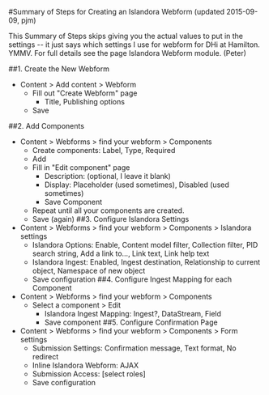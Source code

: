#Summary of Steps for Creating an Islandora Webform
(updated 2015-09-09, pjm)

This Summary of Steps skips giving you the actual values to put in the settings -- it just says which settings I use for webform for DHi at Hamilton. YMMV. For full details see the page Islandora Webform module. (Peter)

##1. Create the New Webform
  * Content > Add content > Webform
    * Fill out "Create Webform" page
      * Title, Publishing options
    * Save
    
##2. Add Components
  * Content > Webforms > find your webform > Components
    * Create components: Label, Type, Required
    * Add
    * Fill in "Edit component" page
      * Description: (optional, I leave it blank)
      * Display: Placeholder (used sometimes), Disabled (used sometimes)
      * Save Component
    * Repeat until all your components are created.
    * Save (again)
##3. Configure Islandora Settings
  * Content > Webforms > find your webform > Components > Islandora settings
    * Islandora Options: Enable, Content model filter, Collection filter, PID search string, Add a link to..., Link text, Link help text
    * Islandora Ingest: Enabled, Ingest destination, Relationship to current object, Namespace of new object
    * Save configuration
##4. Configure Ingest Mapping for each Component
  * Content > Webforms > find your webform > Components
    * Select a component > Edit
      * Islandora Ingest Mapping: Ingest?, DataStream, Field
      * Save component
##5. Configure Confirmation Page
  * Content > Webforms > find your webform > Components > Form settings
    * Submission Settings: Confirmation message, Text format, No redirect
    * Inline Islandora Webform: AJAX
    * Submission Access: [select roles]
    * Save configuration
